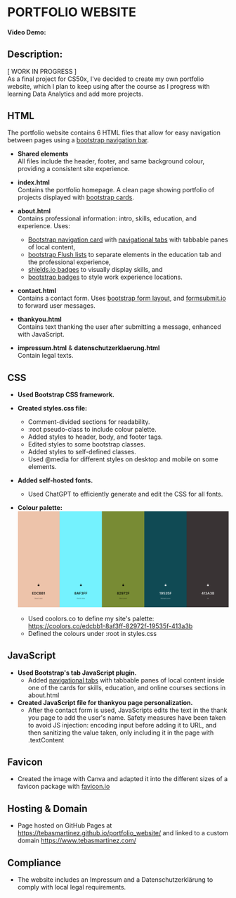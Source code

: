 # PORTFOLIO WEBSITE
#### Video Demo:  <URL HERE>
## Description:
\[ WORK IN PROGRESS \] \
As a final project for CS50x, I've decided to create my own portfolio website, which I plan to keep using after the course as I progress with learning Data Analytics and add more projects.

## HTML
The portfolio website contains 6 HTML files that allow for easy navigation between pages using a [bootstrap navigation bar](https://getbootstrap.com/docs/5.3/components/navbar/).

- **Shared elements** \
All files include the header, footer, and same background colour, providing a consistent site experience.

- **index.html** \
Contains the portfolio homepage. A clean page showing portfolio of projects displayed with [bootstrap cards](https://getbootstrap.com/docs/5.3/components/card/).
- **about.html** \
Contains professional information: intro, skills, education, and experience. Uses:
  - [Bootstrap navigation card](https://getbootstrap.com/docs/5.3/components/card/#navigation) with [navigational tabs](https://getbootstrap.com/docs/5.3/components/navs-tabs/#javascript-behavior) with tabbable panes of local content, 
  - [bootstrap Flush lists](https://getbootstrap.com/docs/5.3/components/list-group/#flush) to separate elements in the education tab and the professional experience,
  - [shields.io badges](https://shields.io/badges) to visually display skills, and
  - [bootstrap badges](https://getbootstrap.com/docs/5.3/components/badge/#pill-badges) to style work experience locations.
- **contact.html** \
Contains a contact form. Uses [bootstrap form layout](https://getbootstrap.com/docs/5.3/forms/layout/#forms), and [formsubmit.io](https://formsubmit.co/) to forward user messages.
- **thankyou.html** \
Contains text thanking the user after submitting a message, enhanced with JavaScript.
- **impressum.html** & **datenschutzerklaerung.html** \
Contain legal texts.

## CSS
- **Used Bootstrap CSS framework.**
- **Created styles.css file:**
  - Comment-divided sections for readability.
  - :root pseudo-class to include colour palette.
  - Added styles to header, body, and footer tags.
  - Edited styles to some bootstrap classes.
  - Added styles to self-defined classes.
  - Used @media for different styles on desktop and mobile on some elements.
- **Added self-hosted fonts.**
  - Used ChatGPT to efficiently generate and edit the CSS for all fonts.
- **Colour palette:** \
![alt text](images/palette4.png)

  - Used coolors.co to define my site's palette: https://coolors.co/edcbb1-8af3ff-82972f-19535f-413a3b
  - Defined the colours under :root in styles.css

## JavaScript
- **Used Bootstrap's tab JavaScript plugin.**
  - Added [navigational tabs](https://getbootstrap.com/docs/5.3/components/navs-tabs/#javascript-behavior) with tabbable panes of local content inside one of the cards for skills, education, and online courses sections in about.html
- **Created JavaScript file for thankyou page personalization.**
  - After the contact form is used, JavaScripts edits the text in the thank you page to add the user's name. Safety measures have been taken to avoid JS injection: encoding input before adding it to URL, and then sanitizing the value taken, only including it in the page with .textContent

## Favicon
- Created the image with Canva and adapted it into the different sizes of a favicon package with [favicon.io](https://favicon.io/favicon-converter/)

## Hosting & Domain
- Page hosted on GitHub Pages at https://tebasmartinez.github.io/portfolio_website/ and linked to a custom domain https://www.tebasmartinez.com/

## Compliance
- The website includes an Impressum and a Datenschutzerklärung to comply with local legal requirements.
